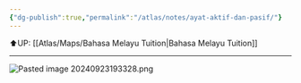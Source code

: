 ```yaml
---
{"dg-publish":true,"permalink":"/atlas/notes/ayat-aktif-dan-pasif/"}
---
```


⬆️UP: [[Atlas/Maps/Bahasa Melayu Tuition\|Bahasa Melayu Tuition]]

---

![Pasted image 20240923193328.png](/img/user/Atlas/Utilities/Images/Pasted%20image%2020240923193328.png)